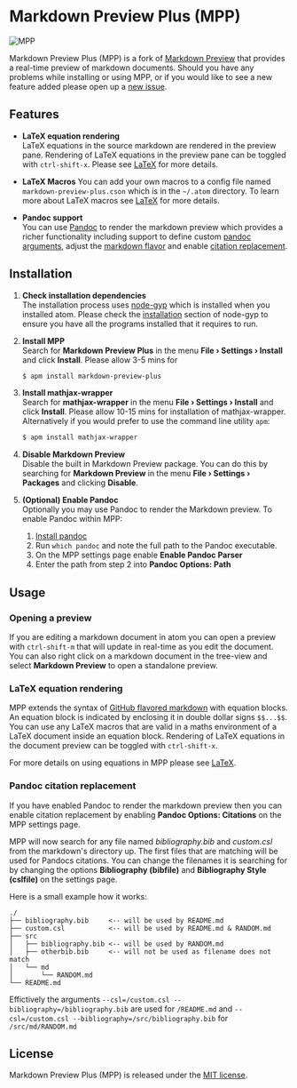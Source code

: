 # Markdown Preview Plus (MPP)

![MPP](https://raw.githubusercontent.com/Galadirith/markdown-preview-plus/master/imgs/mpp-full-res-invert.png)

Markdown Preview Plus (MPP) is a fork of
[Markdown Preview](https://github.com/atom/markdown-preview) that provides a
real-time preview of markdown documents. Should you have any problems while
installing or using MPP, or if you would like to see a new feature added please
open up a
[new issue](https://github.com/Galadirith/markdown-preview-plus/issues/new).

## Features

- **LaTeX equation rendering**  
  LaTeX equations in the source markdown are rendered in the preview pane.
  Rendering of LaTeX equations in the preview pane can be toggled with
  `ctrl-shift-x`. Please see [LaTeX](LATEX.md) for more details.

- **LaTeX Macros**
  You can add your own macros to a config file named `markdown-preview-plus.cson`
  which is in the `~/.atom` directory. To learn more about LaTeX macros see
  [LaTeX](LATEX.md) for more details.

- **Pandoc support**  
  You can use [Pandoc](https://github.com/jgm/pandoc) to render the
  markdown preview which provides a richer functionality including support to
  define custom [pandoc arguments](http://pandoc.org/README.html#options),
  adjust the [markdown flavor](http://pandoc.org/README.html#pandocs-markdown)
  and enable [citation replacement](http://pandoc.org/README.html#citations).

## Installation

1.  **Check installation dependencies**  
    The installation process uses
    [node-gyp](https://github.com/TooTallNate/node-gyp) which is installed when
    you installed atom. Please check the
    [installation](https://github.com/TooTallNate/node-gyp#installation) section
    of node-gyp to ensure you have all the programs installed that it requires
    to run.

2.  **Install MPP**  
    Search for **Markdown Preview Plus** in the menu **File &rsaquo; Settings
    &rsaquo; Install** and click **Install**. Please allow 3-5 mins for

    ````bash
    $ apm install markdown-preview-plus
    ````

3.  **Install mathjax-wrapper**  
    Search for **mathjax-wrapper** in the menu **File &rsaquo; Settings &rsaquo;
    Install** and click **Install**. Please allow 10-15 mins for installation
    of mathjax-wrapper. Alternatively if you would prefer to use the command
    line utility `apm`:

    ````bash
    $ apm install mathjax-wrapper
    ````

4.  **Disable Markdown Preview**  
    Disable the built in Markdown Preview package. You can do this by searching
    for **Markdown Preview** in the menu **File &rsaquo; Settings &rsaquo;
    Packages** and clicking **Disable**.

5.  **(Optional) Enable Pandoc**  
    Optionally you may use Pandoc to render the Markdown preview. To enable
    Pandoc within MPP:

    1.  [Install pandoc](http://pandoc.org/installing.html)
    2.  Run `which pandoc` and note the full path to the Pandoc executable.
    3.  On the MPP settings page enable **Enable Pandoc Parser**
    4.  Enter the path from step 2 into **Pandoc Options: Path**

## Usage

### Opening a preview

If you are editing a markdown document in atom you can open a preview with
`ctrl-shift-m` that will update in real-time as you edit the document. You can
also right click on a markdown document in the tree-view and select **Markdown
Preview** to open a standalone preview.

### LaTeX equation rendering

MPP extends the syntax of
[GitHub flavored markdown](https://help.github.com/articles/github-flavored-markdown/)
with equation blocks. An equation block is indicated by enclosing it in double
dollar signs `$$...$$`. You can use any LaTeX macros that are valid in a maths
environment of a LaTeX document inside an equation block. Rendering of LaTeX
equations in the document preview can be toggled with `ctrl-shift-x`.

For more details on using equations in MPP please see [LaTeX](LATEX.md).

### Pandoc citation replacement

If you have enabled Pandoc to render the markdown preview then you can enable
citation replacement by enabling **Pandoc Options: Citations** on the MPP
settings page.

MPP will now search for any file named *bibliography.bib* and *custom.csl*
from the markdown's directory up. The first files that are matching will be
used for Pandocs citations. You can change the filenames it is searching for
by changing the options **Bibliography (bibfile)** and **Bibliography Style
(cslfile)** on the settings page.

Here is a small example how it works:
````
./
├── bibliography.bib     <-- will be used by README.md
├── custom.csl           <-- will be used by README.md & RANDOM.md
├── src
│   ├── bibliography.bib <-- will be used by RANDOM.md
│   ├── otherbib.bib     <-- will not be used as filename does not match
│   └── md
│       └── RANDOM.md
└── README.md
````
Effictively the arguments `--csl=/custom.csl --bibliography=/bibliography.bib`
are used for `/README.md` and `--csl=/custom.csl
--bibliography=/src/bibliography.bib` for `/src/md/RANDOM.md`

## License

Markdown Preview Plus (MPP) is released under the [MIT license](LICENSE.md).
